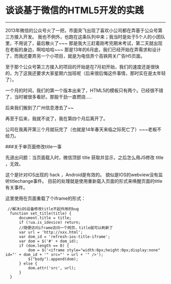 
# 谈谈基于微信的HTML5开发的实践
------------------------

2013年微信的公众号火了一把，市面突飞出现了喜欢小公司都在弄基于公众号第三方接入开发。
我也不例外，也跑在这条队列中来；我当时是处于5个人的小团队里，不用说了，最后散火了~~~
那是我大三赶着刚考完期末考试，第二天就出现在老板的身边，啊哈哈哈~~~
那是13年的6月底，我们已经开始在弄需求和设计了，而我还要弄另一个小项目，就是为电信弄个高铁网关广告H5页面。

至于那个公众号第三方接入的项目的开始是在7月初开始，我们的速度还是很快的，为了这我还要求大家星期六加班呢（后来很后悔这件事情，那时实在是太年轻了）。

一个月的时间，我们的第一个版本出来了，HTML5的模板只有两个。已经很不错了，当时被很多看好。那股干劲一直燃烧.....

后来我们搬到了广州信息港去了~~

再至于后来，我就不说了，我在第四个月后离开了。

公司在我离开第三个月就玩完了（也就是14年春天来临之际死亡了）~~~老板不给力。

###关于单页面修改title一事

先道出问题：当页面载入时，微信顶部 title 获取并显示，之后怎么用JS修改 title ，无效。

这个是针对IOS出现的 hack ，Android是有效的。
貌似是IOS的webview没有监听titlechange事件。
目前的处理就是使用重新载入页面的形式来唤醒页面的title有关事件。

这里使用在页面重载了个iframe的形式：

```
 //解决iOS设备修改title不起作用的bug
  function set_title(title) {
      document.title = title;
      if (!ua.is_idevice) return;
      //随便访问iframe访问一个网页，title就可以刷新了
      var url = 'http://xxx.html';
      var dom_id = 'refresh-ios-title-iframe';
      var dom = $('#' + dom_id);
      if (dom.length == 0) {
          dom = $('<iframe style="width:0px;height:0px;display:none" id="' + dom_id + '" src="' + url + '" />');
          $("body").append(dom);
      } else {
          dom.attr('src', url);
      }
  }
```











